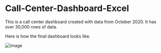 # Call-Center-Dashboard-Excel
This is a call center dashboard created with data from October 2020. It has over 30,000 rows of data.

Here is how the final dashboard looks like.

![image](https://user-images.githubusercontent.com/56026296/211527573-9da8981a-8db1-4ffa-afec-8b078ba253de.png)
